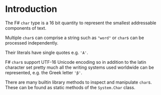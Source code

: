 # Introduction

The F# `char` type is a 16 bit quantity to represent the smallest addressable components of text.

Multiple `char`s can comprise a string such as `"word"` or `char`s can be processed independently. 

Their literals have single quotes e.g. `'A'`.

F# `char`s support UTF-16 Unicode encoding so in addition to the latin character set pretty much all the writing systems used worldwide can be represented, e.g. the Greek letter `'β'`.

There are many builtin library methods to inspect and manipulate `char`s. These can be found as static methods of the `System.Char` class.
